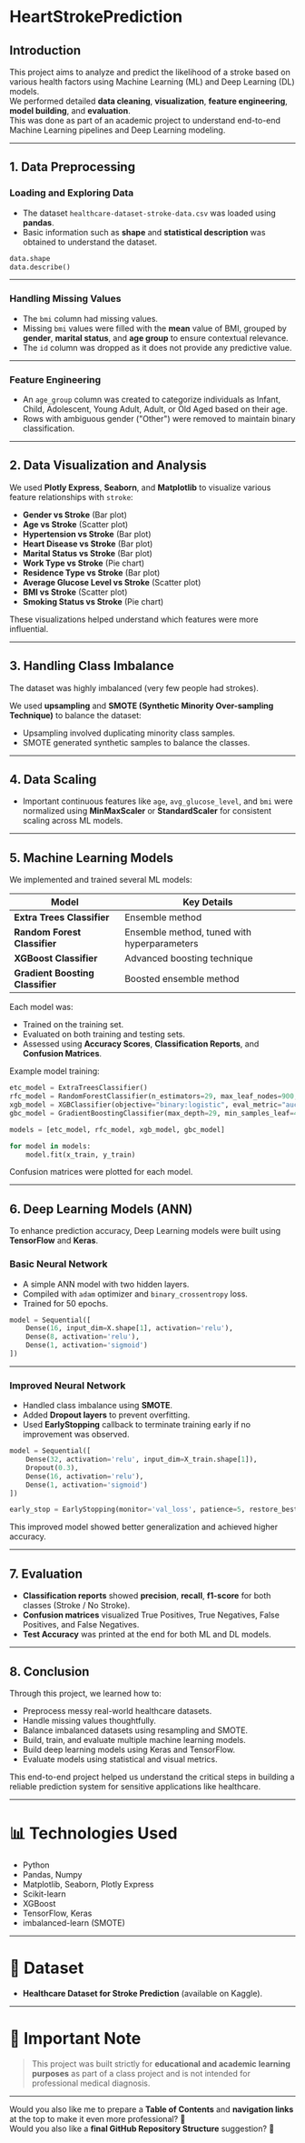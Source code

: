 # HeartStrokePrediction
## Introduction
This project aims to analyze and predict the likelihood of a stroke based on various health factors using Machine Learning (ML) and Deep Learning (DL) models.  
We performed detailed **data cleaning**, **visualization**, **feature engineering**, **model building**, and **evaluation**.  
This was done as part of an academic project to understand end-to-end Machine Learning pipelines and Deep Learning modeling.

---

## 1. Data Preprocessing

### Loading and Exploring Data
- The dataset `healthcare-dataset-stroke-data.csv` was loaded using **pandas**.
- Basic information such as **shape** and **statistical description** was obtained to understand the dataset.

```python
data.shape
data.describe()
```

---

### Handling Missing Values
- The `bmi` column had missing values.
- Missing `bmi` values were filled with the **mean** value of BMI, grouped by **gender**, **marital status**, and **age group** to ensure contextual relevance.
- The `id` column was dropped as it does not provide any predictive value.

---

### Feature Engineering
- An `age_group` column was created to categorize individuals as Infant, Child, Adolescent, Young Adult, Adult, or Old Aged based on their age.
- Rows with ambiguous gender ("Other") were removed to maintain binary classification.

---

## 2. Data Visualization and Analysis

We used **Plotly Express**, **Seaborn**, and **Matplotlib** to visualize various feature relationships with `stroke`:

- **Gender vs Stroke** (Bar plot)
- **Age vs Stroke** (Scatter plot)
- **Hypertension vs Stroke** (Bar plot)
- **Heart Disease vs Stroke** (Bar plot)
- **Marital Status vs Stroke** (Bar plot)
- **Work Type vs Stroke** (Pie chart)
- **Residence Type vs Stroke** (Bar plot)
- **Average Glucose Level vs Stroke** (Scatter plot)
- **BMI vs Stroke** (Scatter plot)
- **Smoking Status vs Stroke** (Pie chart)

These visualizations helped understand which features were more influential.

---

## 3. Handling Class Imbalance

The dataset was highly imbalanced (very few people had strokes).

We used **upsampling** and **SMOTE (Synthetic Minority Over-sampling Technique)** to balance the dataset:

- Upsampling involved duplicating minority class samples.
- SMOTE generated synthetic samples to balance the classes.

---

## 4. Data Scaling

- Important continuous features like `age`, `avg_glucose_level`, and `bmi` were normalized using **MinMaxScaler** or **StandardScaler** for consistent scaling across ML models.

---

## 5. Machine Learning Models

We implemented and trained several ML models:

| Model | Key Details |
|------|-------------|
| **Extra Trees Classifier** | Ensemble method |
| **Random Forest Classifier** | Ensemble method, tuned with hyperparameters |
| **XGBoost Classifier** | Advanced boosting technique |
| **Gradient Boosting Classifier** | Boosted ensemble method |

Each model was:
- Trained on the training set.
- Evaluated on both training and testing sets.
- Assessed using **Accuracy Scores**, **Classification Reports**, and **Confusion Matrices**.

Example model training:

```python
etc_model = ExtraTreesClassifier()
rfc_model = RandomForestClassifier(n_estimators=29, max_leaf_nodes=900, max_features=0.8, criterion='entropy')
xgb_model = XGBClassifier(objective="binary:logistic", eval_metric="auc")
gbc_model = GradientBoostingClassifier(max_depth=29, min_samples_leaf=4, min_samples_split=13, subsample=0.8)

models = [etc_model, rfc_model, xgb_model, gbc_model]

for model in models:
    model.fit(x_train, y_train)
```

Confusion matrices were plotted for each model.

---

## 6. Deep Learning Models (ANN)

To enhance prediction accuracy, Deep Learning models were built using **TensorFlow** and **Keras**.

### Basic Neural Network
- A simple ANN model with two hidden layers.
- Compiled with `adam` optimizer and `binary_crossentropy` loss.
- Trained for 50 epochs.

```python
model = Sequential([
    Dense(16, input_dim=X.shape[1], activation='relu'),
    Dense(8, activation='relu'),
    Dense(1, activation='sigmoid')
])
```

---

### Improved Neural Network
- Handled class imbalance using **SMOTE**.
- Added **Dropout layers** to prevent overfitting.
- Used **EarlyStopping** callback to terminate training early if no improvement was observed.

```python
model = Sequential([
    Dense(32, activation='relu', input_dim=X_train.shape[1]),
    Dropout(0.3),
    Dense(16, activation='relu'),
    Dense(1, activation='sigmoid')
])

early_stop = EarlyStopping(monitor='val_loss', patience=5, restore_best_weights=True)
```

This improved model showed better generalization and achieved higher accuracy.

---

## 7. Evaluation

- **Classification reports** showed **precision**, **recall**, **f1-score** for both classes (Stroke / No Stroke).
- **Confusion matrices** visualized True Positives, True Negatives, False Positives, and False Negatives.
- **Test Accuracy** was printed at the end for both ML and DL models.

---

## 8. Conclusion

Through this project, we learned how to:

- Preprocess messy real-world healthcare datasets.
- Handle missing values thoughtfully.
- Balance imbalanced datasets using resampling and SMOTE.
- Build, train, and evaluate multiple machine learning models.
- Build deep learning models using Keras and TensorFlow.
- Evaluate models using statistical and visual metrics.

This end-to-end project helped us understand the critical steps in building a reliable prediction system for sensitive applications like healthcare.

---

# 📊 Technologies Used
- Python
- Pandas, Numpy
- Matplotlib, Seaborn, Plotly Express
- Scikit-learn
- XGBoost
- TensorFlow, Keras
- imbalanced-learn (SMOTE)

---

# 📁 Dataset
- **Healthcare Dataset for Stroke Prediction** (available on Kaggle).

---

# 📌 Important Note
> This project was built strictly for **educational and academic learning purposes** as part of a class project and is not intended for professional medical diagnosis.

---

Would you also like me to prepare a **Table of Contents** and **navigation links** at the top to make it even more professional? 🌟  
Would you also like a **final GitHub Repository Structure** suggestion? 🚀
